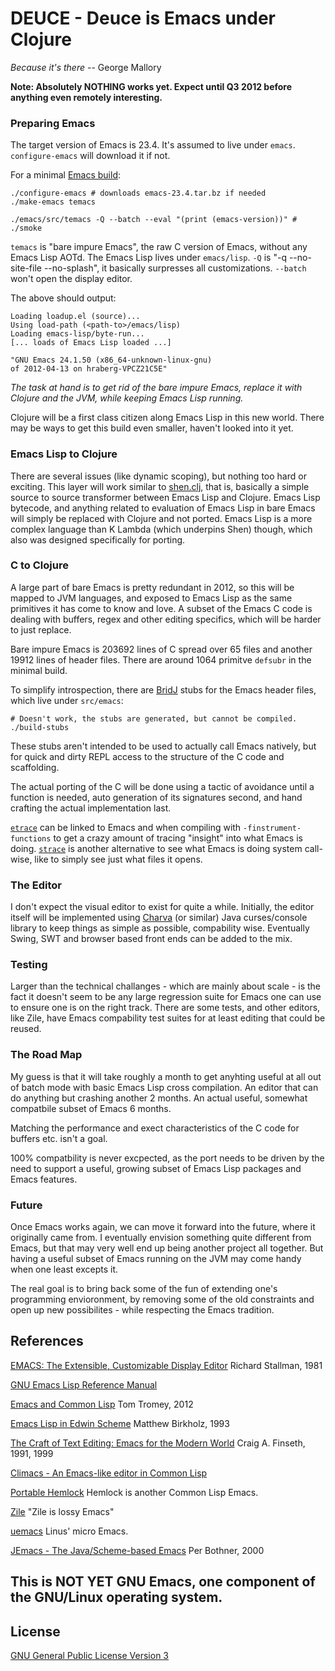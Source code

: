 # DEUCE - Deuce is Emacs under Clojure

*Because it's there* -- George Mallory


**Note: Absolutely NOTHING works yet. Expect until Q3 2012 before anything even remotely interesting.**


### Preparing Emacs

The target version of Emacs is 23.4. It's assumed to live under `emacs`. `configure-emacs` will download it if not.


For a minimal [Emacs build](http://www.gnu.org/software/emacs/manual/html_node/elisp/Building-Emacs.html):

    ./configure-emacs # downloads emacs-23.4.tar.bz if needed
    ./make-emacs temacs

    ./emacs/src/temacs -Q --batch --eval "(print (emacs-version))" # ./smoke

`temacs` is "bare impure Emacs", the raw C version of Emacs, without any Emacs Lisp AOTd.
The Emacs Lisp lives under `emacs/lisp`. `-Q` is "-q --no-site-file --no-splash", it basically surpresses all customizations. `--batch` won't open the display editor.

The above should output:

    Loading loadup.el (source)...
    Using load-path (<path-to>/emacs/lisp)
    Loading emacs-lisp/byte-run...
    [... loads of Emacs Lisp loaded ...]

    "GNU Emacs 24.1.50 (x86_64-unknown-linux-gnu)
    of 2012-04-13 on hraberg-VPCZ21C5E"


*The task at hand is to get rid of the bare impure Emacs, replace it with Clojure and the JVM, while keeping Emacs Lisp running.*

Clojure will be a first class citizen along Emacs Lisp in this new world. There may be ways to get this build even smaller, haven't looked into it yet.


### Emacs Lisp to Clojure

There are several issues (like dynamic scoping), but nothing too hard or exciting. This layer will work similar to [shen.clj](https://github.com/hraberg/shen.clj), that is, basically a simple source to source transformer between Emacs Lisp and Clojure. Emacs Lisp bytecode, and anything related to evaluation of Emacs Lisp in bare Emacs will simply be replaced with Clojure and not ported. Emacs Lisp is a more complex language than K Lambda (which underpins Shen) though, which also was designed specifically for porting.


### C to Clojure

A large part of bare Emacs is pretty redundant in 2012, so this will be mapped to JVM languages, and exposed to Emacs Lisp as the same primitives it has come to know and love. A subset of the Emacs C code is dealing with buffers, regex and other editing specifics, which will be harder to just replace.

Bare impure Emacs is 203692 lines of C spread over 65 files and another 19912 lines of header files. There are around 1064 primitve `defsubr` in the minimal build.

To simplify introspection, there are [BridJ](http://code.google.com/p/bridj/) stubs for the Emacs header files, which live under `src/emacs`:

    # Doesn't work, the stubs are generated, but cannot be compiled.
    ./build-stubs

These stubs aren't intended to be used to actually call Emacs natively, but for quick and dirty REPL access to the structure of the C code and scaffolding.

The actual porting of the C will be done using a tactic of avoidance until a function is needed, auto generation of its signatures second, and hand crafting the actual implementation last.

[`etrace`](http://ndevilla.free.fr/etrace/) can be linked to Emacs and when compiling with `-finstrument-functions` to get a crazy amount of tracing "insight" into what Emacs is doing. [`strace`](http://sourceforge.net/projects/strace/) is another alternative to see what Emacs is doing system call-wise, like to simply see just what files it opens.


### The Editor

I don't expect the visual editor to exist for quite a while. Initially, the editor itself will be implemented using [Charva](http://www.pitman.co.za/projects/charva/index.html) (or similar) Java curses/console library to keep things as simple as possible, compability wise. Eventually Swing, SWT and browser based front ends can be added to the mix.


### Testing

Larger than the technical challanges - which are mainly about scale - is the fact it doesn't seem to be any large regression suite for Emacs one can use to ensure one is on the right track. There are some tests, and other editors, like Zile, have Emacs compability test suites for at least editing that could be reused.


### The Road Map

My guess is that it will take roughly a month to get anyhting useful at all out of batch mode with basic Emacs Lisp cross compilation. An editor that can do anything but crashing another 2 months. An actual useful, somewhat compatbile subset of Emacs 6 months.

Matching the performance and exect characteristics of the C code for buffers etc. isn't a goal.

100% compatbility is never excpected, as the port needs to be driven by the need to support a useful, growing subset of Emacs Lisp packages and Emacs features.


### Future

Once Emacs works again, we can move it forward into the future, where it originally came from. I eventually envision something quite different from Emacs, but that may very well end up being another project all together. But having a useful subset of Emacs running on the JVM may come handy when one least excepts it.

The real goal is to bring back some of the fun of extending one's programming envioronment, by removing some of the old constraints and open up new possibilites - while respecting the Emacs tradition.


## References

[EMACS: The Extensible, Customizable Display Editor](http://www.gnu.org/software/emacs/emacs-paper.html) Richard Stallman, 1981

[GNU Emacs Lisp Reference Manual](http://www.gnu.org/software/emacs/manual/html_node/elisp/index.html)

[Emacs and Common Lisp](http://tromey.com/blog/?p=709) Tom Tromey, 2012

[Emacs Lisp in Edwin Scheme](http://www.dtic.mil/dtic/tr/fulltext/u2/a276721.pdf) Matthew Birkholz, 1993

[The Craft of Text Editing: Emacs for the Modern World](http://www.finseth.com/craft/) Craig A. Finseth, 1991, 1999

[Climacs - An Emacs-like editor in Common Lisp](http://common-lisp.net/project/climacs/)

[Portable Hemlock](http://www.common-lisp.net/project/phemlock/) Hemlock is another Common Lisp Emacs.

[Zile](http://www.gnu.org/software/zile/) "Zile is lossy Emacs"

[uemacs](http://git.kernel.org/?p=editors/uemacs/uemacs.git;a=tree) Linus' micro Emacs.

[JEmacs - The Java/Scheme-based Emacs](http://per.bothner.com/papers/Freenix00/Freenix00.html) Per Bothner, 2000


## This is NOT YET GNU Emacs, one component of the GNU/Linux operating system.


## License

[GNU General Public License Version 3](http://www.gnu.org/licenses/)
